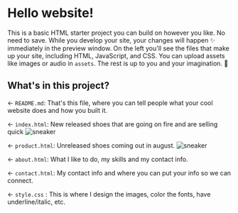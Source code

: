 # Hello website!

This is a basic HTML starter project you can build on however you like. No need to save. While you develop your site, your changes will happen ✨ immediately in the preview window. On the left you'll see the files that make up your site, including HTML, JavaScript, and CSS. You can upload assets like images or audio in `assets`. The rest is up to you and your imagination. 🦄

## What's in this project?

← `README.md`: That's this file, where you can tell people what your cool website does and how you built it.

← `index.html`: New released shoes that are going on fire and are selling quick
![sneaker](https://cdn.glitch.com/528aeebf-8c4e-48c5-a25d-6fa7683c067e%2Fadidas-Yeezy-Boost-700-Enflame-Amber-Product.webp?v=1628530713411)

← `product.html`: Unreleased shoes coming out in august.
![sneaker](https://cdn.glitch.com/528aeebf-8c4e-48c5-a25d-6fa7683c067e%2FTravis-Scott-Fragment-Air-Jordan-1-Low-DM7866-140-Lead-736x392.webp?v=1628534415710)

← `about.html`: What I like to do, my skills and my contact info.

← `contact.html`: My contact info and where you can put your info so we can connect.

← `style.css` : This is where I design the images, color the fonts, have underline/italic, etc.

